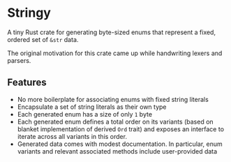 # Stringy
A tiny Rust crate for generating byte-sized enums that represent a fixed,
ordered set of `&str` data.

The original motivation for this crate came up while handwriting lexers and
parsers.

## Features
* No more boilerplate for associating enums with fixed string literals
* Encapsulate a set of string literals as their own type
* Each generated enum has a size of only `1` byte
* Each generated enum defines a total order on its variants (based on
  blanket implementation of derived `Ord` trait) and exposes an interface to
  iterate across all variants in this order.
* Generated data comes with modest documentation. In particular, enum
  variants and relevant associated methods include user-provided data